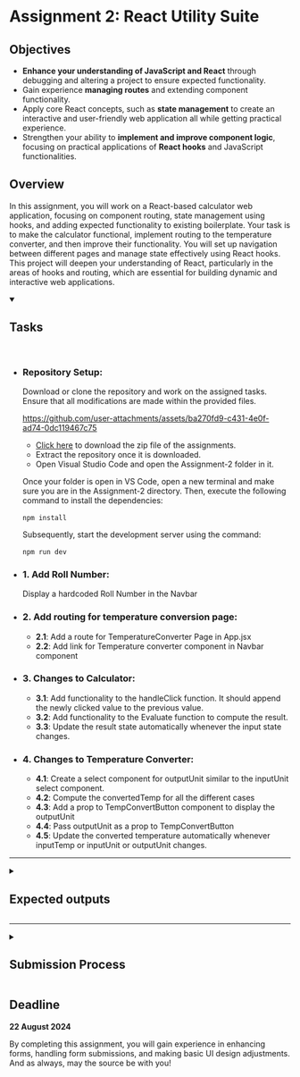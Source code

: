 # Assignment 2: React Utility Suite

## Objectives

-   **Enhance your understanding of JavaScript and React** through debugging and altering a project to ensure expected functionality.
-   Gain experience **managing routes** and extending component functionality.
-   Apply core React concepts, such as **state management** to create an interactive and user-friendly web application all while getting practical experience.
-   Strengthen your ability to **implement and improve component logic**, focusing on practical applications of **React hooks** and JavaScript functionalities.

## Overview

In this assignment, you will work on a React-based calculator web application, focusing on component routing, state management using hooks, and adding expected functionality to existing boilerplate. Your task is to make the calculator functional, implement routing to the temperature converter, and then improve their functionality. You will set up navigation between different pages and manage state effectively using React hooks. This project will deepen your understanding of React, particularly in the areas of hooks and routing, which are essential for building dynamic and interactive web applications.

<details open>
<summary><h2>Tasks</h2></summary>
<br>

<ul>
<li>
<h3>Repository Setup:</h3>

Download or clone the repository and work on the assigned tasks. Ensure that all modifications are made within the provided files.

https://github.com/user-attachments/assets/ba270fd9-c431-4e0f-ad74-0dc119467c75

-   [Click here](https://github.com/cbitosc/ReactJS-and-FastAPI-Bootcamp-Assignments/archive/refs/heads/main.zip) to download the zip file of the assignments.
-   Extract the repository once it is downloaded.
-   Open Visual Studio Code and open the Assignment-2 folder in it.

Once your folder is open in VS Code, open a new terminal and make sure you are in the Assignment-2 directory. Then, execute the following command to install the dependencies:

```
npm install
```

Subsequently, start the development server using the command:

```
npm run dev
```

</li>

<li><h3>1. Add Roll Number:</h3> Display a hardcoded Roll Number in the Navbar</li>
<li><h3>2. Add routing for temperature conversion page:</h3>

-   **2.1**: Add a route for TemperatureConverter Page in App.jsx
-   **2.2**: Add link for Temperature converter component in Navbar component

</li>
<li><h3>3. Changes to Calculator: </h3>

-   **3.1**: Add functionality to the handleClick function. It should append the newly clicked value to the previous value.
-   **3.2**: Add functionality to the Evaluate function to compute the result.
-   **3.3**: Update the result state automatically whenever the input state changes.
</li>

<li><h3>4. Changes to Temperature Converter: </h3>

-   **4.1**: Create a select component for outputUnit similar to the inputUnit select component.
-   **4.2**: Compute the convertedTemp for all the different cases
-   **4.3**: Add a prop to TempConvertButton component to display the outputUnit
-   **4.4**: Pass outputUnit as a prop to TempConvertButton
-   **4.5**: Update the converted temperature automatically whenever inputTemp or inputUnit or outputUnit changes.
</li>
</ul>
</details>

<hr>

<details>
<summary><h2>Expected outputs</h2></summary>
<p align="center">
  <img src="./assignment2-output1.png" alt="Image 1" width="95%" />
  <img src="./assignment2-output2.png" alt="Image 2" width="95%" />
  <img src="./assignment2-output3.png" alt="Image 3" width="95%" />
</p>
</details>

<hr>

<details>
<summary><h2>Submission Process</h2></summary>
<br>
<ul>
<li><h3>1. Test Your Application:</h3>

Ensure that each feature in your application is implemented correctly and functions as expected. Verify that the Roll Number displays in the Navbar, and that routing to the Temperature Conversion page works seamlessly. Test the Calculator to confirm that values are appended correctly, results are computed accurately, and updates occur automatically. Similarly, validate the Temperature Converter to ensure that unit selections, conversions, and automatic updates are handled correctly. Thoroughly test the entire application to confirm that all tasks are functioning smoothly.</li>

<li><h3>2. Submit Completed Code:</h3>

Go to <a href="https://drive.google.com/drive/folders/1Rls1-f5SSUDwPwgQlPy0maW_NrEFucpJ">this link</a> and upload your **src** folder and output screenshots to the folder named after your roll number.</li>

<li><h3>3. Finish The Task:</h3>

Fill <a href="https://forms.gle/SHS2XcjCNtVQ72Sz7">this Google Form</a> to finish the task.</li>

</ul>
</details>

## Deadline

**22 August 2024**

By completing this assignment, you will gain experience in enhancing forms, handling form submissions, and making basic UI design adjustments. And as always, may the source be with you!
